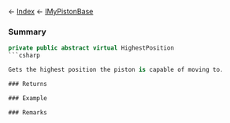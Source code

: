 ← [Index](Api-Index) ← [IMyPistonBase](Sandbox.ModAPI.Ingame.IMyPistonBase)

### Summary

```csharp
private public abstract virtual HighestPosition
```csharp

Gets the highest position the piston is capable of moving to.

### Returns

### Example

### Remarks

